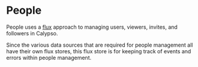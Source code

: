 People
======

People uses a [flux](https://facebook.github.io/flux/docs/overview.html#content)
 approach to managing users, viewers, invites, and followers in Calypso.

Since the various data sources that are required for people management all have
 their own flux stores, this flux store is for keeping track of events and errors
 within people management.
